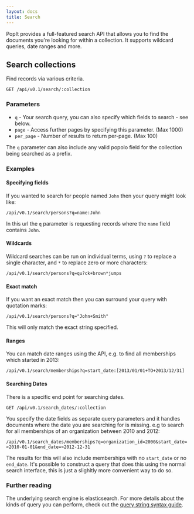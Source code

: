 ```yaml
---
layout: docs
title: Search
---
```


PopIt provides a full-featured search API that allows you to find the documents you're looking for within a collection. It supports wildcard queries, date ranges and more.

## Search collections

Find records via various criteria.

    GET /api/v0.1/search/:collection

### Parameters

- `q` - Your search query, you can also specify which fields to search - see below.
- `page` - Access further pages by specifying this parameter. (Max 1000)
- `per_page` - Number of results to return per-page. (Max 100)

The `q` parameter can also include any valid popolo field for the collection being searched as a prefix.

### Examples

#### Specifying fields

If you wanted to search for people named `John` then your query might look like:

    /api/v0.1/search/persons?q=name:John

In this url the `q` parameter is requesting records where the `name` field contains `John`.

#### Wildcards

Wildcard searches can be run on individual terms, using `?` to replace a single character, and `*` to replace zero or more characters:

    /api/v0.1/search/persons?q=qu?ck+brown*jumps

#### Exact match

If you want an exact match then you can surround your query with quotation marks:

    /api/v0.1/search/persons?q="John+Smith"

This will only match the exact string specified.

#### Ranges

You can match date ranges using the API, e.g. to find all memberships which started in 2013:

    /api/v0.1/search/memberships?q=start_date:[2013/01/01+TO+2013/12/31]

#### Searching Dates

There is a specific end point for searching dates.

    GET /api/v0.1/search_dates/:collection

You specify the date fields as separate query parameters and it handles documents where the date you are searching for is missing. e.g to search for all memberships of an organization between 2010 and 2012:

    /api/v0.1/search_dates/memberships?q=organization_id=2000&start_date=<2010-01-01&end_date=>2012-12-31

The results for this will also include memberships with no `start_date` or no `end_date`. It's possible to construct a query that does this using the normal search interface, this is just a slighltly more convenient way to do so.


### Further reading

The underlying search engine is elasticsearch. For more details about the kinds of query you can perform, check out the [query string syntax guide](http://www.elasticsearch.org/guide/en/elasticsearch/reference/current/query-dsl-query-string-query.html#query-string-syntax).
